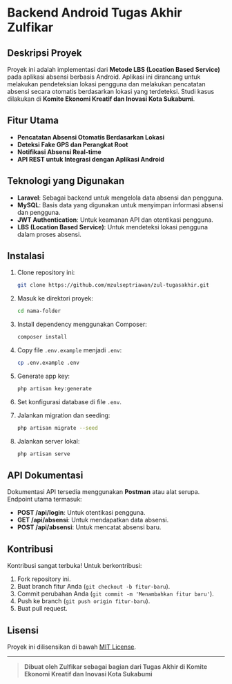 # Backend Android Tugas Akhir Zulfikar

## Deskripsi Proyek
Proyek ini adalah implementasi dari **Metode LBS (Location Based Service)** pada aplikasi absensi berbasis Android. Aplikasi ini dirancang untuk melakukan pendeteksian lokasi pengguna dan melakukan pencatatan absensi secara otomatis berdasarkan lokasi yang terdeteksi. Studi kasus dilakukan di **Komite Ekonomi Kreatif dan Inovasi Kota Sukabumi**.

## Fitur Utama
- **Pencatatan Absensi Otomatis Berdasarkan Lokasi**
- **Deteksi Fake GPS dan Perangkat Root**
- **Notifikasi Absensi Real-time**
- **API REST untuk Integrasi dengan Aplikasi Android**

## Teknologi yang Digunakan
- **Laravel**: Sebagai backend untuk mengelola data absensi dan pengguna.
- **MySQL**: Basis data yang digunakan untuk menyimpan informasi absensi dan pengguna.
- **JWT Authentication**: Untuk keamanan API dan otentikasi pengguna.
- **LBS (Location Based Service)**: Untuk mendeteksi lokasi pengguna dalam proses absensi.

## Instalasi
1. Clone repository ini:
    ```bash
    git clone https://github.com/mzulseptriawan/zul-tugasakhir.git
    ```
2. Masuk ke direktori proyek:
    ```bash
    cd nama-folder
    ```
3. Install dependency menggunakan Composer:
    ```bash
    composer install
    ```
4. Copy file `.env.example` menjadi `.env`:
    ```bash
    cp .env.example .env
    ```
5. Generate app key:
    ```bash
    php artisan key:generate
    ```
6. Set konfigurasi database di file `.env`.

7. Jalankan migration dan seeding:
    ```bash
    php artisan migrate --seed
    ```

8. Jalankan server lokal:
    ```bash
    php artisan serve
    ```

## API Dokumentasi
Dokumentasi API tersedia menggunakan **Postman** atau alat serupa. Endpoint utama termasuk:
- **POST /api/login**: Untuk otentikasi pengguna.
- **GET /api/absensi**: Untuk mendapatkan data absensi.
- **POST /api/absensi**: Untuk mencatat absensi baru.

## Kontribusi
Kontribusi sangat terbuka! Untuk berkontribusi:
1. Fork repository ini.
2. Buat branch fitur Anda (`git checkout -b fitur-baru`).
3. Commit perubahan Anda (`git commit -m 'Menambahkan fitur baru'`).
4. Push ke branch (`git push origin fitur-baru`).
5. Buat pull request.

## Lisensi
Proyek ini dilisensikan di bawah [MIT License](LICENSE).

---

> **Dibuat oleh Zulfikar sebagai bagian dari Tugas Akhir di Komite Ekonomi Kreatif dan Inovasi Kota Sukabumi**
